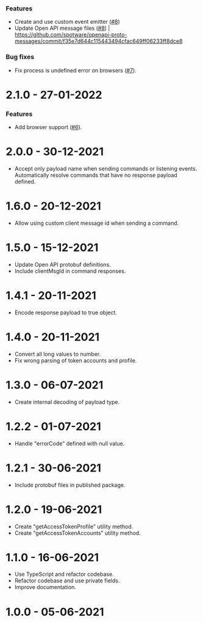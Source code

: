 ### Features
* Create and use custom event emitter ([#8](https://github.com/Reiryoku-Technologies/cTrader-Layer/pull/8))
* Update Open API message files ([#8](https://github.com/Reiryoku-Technologies/cTrader-Layer/pull/8)) | https://github.com/spotware/openapi-proto-messages/commit/f35e7d644c115443494cfac649ff06233ff8dce8

### Bug fixes
* Fix process is undefined error on browsers ([#7](https://github.com/Reiryoku-Technologies/cTrader-Layer/pull/7)).

2.1.0 - 27-01-2022
===================
### Features
* Add browser support ([#6](https://github.com/Reiryoku-Technologies/cTrader-Layer/pull/6)).

2.0.0 - 30-12-2021
===================
* Accept only payload name when sending commands or listening events. Automatically resolve commands that have no response payload defined.

1.6.0 - 20-12-2021
===================
* Allow using custom client message id when sending a command.

1.5.0 - 15-12-2021
===================
* Update Open API protobuf definitions.
* Include clientMsgId in command responses.

1.4.1 - 20-11-2021
===================
* Encode response payload to true object.

1.4.0 - 20-11-2021
===================
* Convert all long values to number.
* Fix wrong parsing of token accounts and profile.

1.3.0 - 06-07-2021
===================
* Create internal decoding of payload type.

1.2.2 - 01-07-2021
===================
* Handle "errorCode" defined with null value.

1.2.1 - 30-06-2021
===================
* Include protobuf files in published package.

1.2.0 - 19-06-2021
===================
* Create "getAccessTokenProfile" utility method.
* Create "getAccessTokenAccounts" utility method.

1.1.0 - 16-06-2021
===================
* Use TypeScript and refactor codebase.
* Refactor codebase and use private fields.
* Improve documentation.

1.0.0 - 05-06-2021
===================
